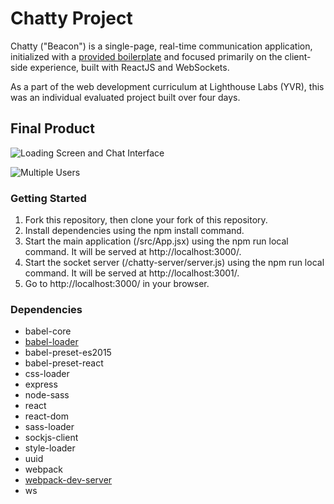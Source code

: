 # Chatty Project

Chatty ("Beacon") is a single-page, real-time communication application, initialized with a [provided boilerplate](https://github.com/lighthouse-labs/react-simple-boilerplate) and focused primarily on the client-side experience, built with ReactJS and WebSockets.

As a part of the web development curriculum at Lighthouse Labs (YVR), this was an individual evaluated project built over four days.

## Final Product
![Loading Screen and Chat Interface](https://gyazo.com/67f6e05e99635f66b116371e68ec7124)

![Multiple Users](https://github.com/monicasoojilee/react-boilerplate/blob/master/styles/multiple-convos.png)


### Getting Started
1. Fork this repository, then clone your fork of this repository.
2. Install dependencies using the npm install command.
3. Start the main application (/src/App.jsx) using the npm run local command. It will be served at http://localhost:3000/.
4. Start the socket server (/chatty-server/server.js) using the npm run local command. It will be served at http://localhost:3001/.
5. Go to http://localhost:3000/ in your browser.

### Dependencies
* babel-core
* [babel-loader](https://github.com/babel/babel-loader)
* babel-preset-es2015
* babel-preset-react
* css-loader
* express
* node-sass
* react
* react-dom
* sass-loader
* sockjs-client
* style-loader
* uuid
* webpack
* [webpack-dev-server](https://github.com/webpack/webpack-dev-server)
* ws
